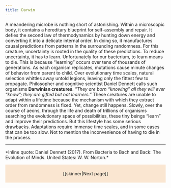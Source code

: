 ```yaml
---
title: Darwin
---
```

A meandering microbe is nothing short of astonishing. Within a microscopic body, it contains a hereditary blueprint for self-assembly and repair. It defies the second law of thermodynamics by hunting down energy and converting it into a delicate internal order. In doing so, it manufactures causal predictions from patterns in the surrounding randomness. For this creature, uncertainty is rooted in the quality of these predictions. To reduce uncertainty, it has to learn. Unfortunately for our bacterium, to learn means to die. This is because “learning” occurs over tens of thousands of generations. As each organism replicates, mutations cause minute changes of behavior from parent to child. Over evolutionary time scales, natural selection whittles away untold legions, leaving only the fittest few to propagate. Philosopher and cognitive scientist Daniel Dennett calls such organisms **Darwinian creatures**. *"They are born “knowing” all they will ever “know”; they are gifted but not learners.”* These creatures are unable to adapt within a lifetime because the mechanism with which they extract order from randomness is fixed. Yet, change still happens. Slowly, over the course of aeons, through the life and death of trillions of organisms searching the evolutionary space of possibilities, these tiny beings “learn” and improve their predictions. But this lifestyle has some serious drawbacks. Adaptations require immense time scales, and in some cases that can be too slow. Not to mention the inconvenience of having to die in the process.
<hr>
*Inline quote: Daniel Dennett (2017). From Bacteria to Bach and Back: The Evolution of Minds. United States: W. W. Norton.*

<p style="text-align: center; background-color: #fae6d1; padding: 20px">[[skinner|Next page]]</p>